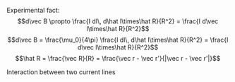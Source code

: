 Experimental fact: $$d\vec B \propto \frac{I dl\, d\hat l\times\hat R}{R^2} = \frac{I d\vec l\times\hat R}{R^2}$$
$$d\vec B = \frac{\mu_0}{4\pi}  \frac{I dl\, d\hat l\times\hat R}{R^2} = \frac{I d\vec l\times\hat R}{R^2}$$
$$\hat R = \frac{\vec R}{R} = \frac{\vec r - \vec r'}{|\vec r - \vec r'|}$$


Interaction between two current lines 
